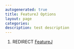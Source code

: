 ```yaml
---
autogenerated: true
title: FeatureJ Options
layout: page
categories: 
description: test description
---
```


1.  REDIRECT [FeatureJ](FeatureJ)
